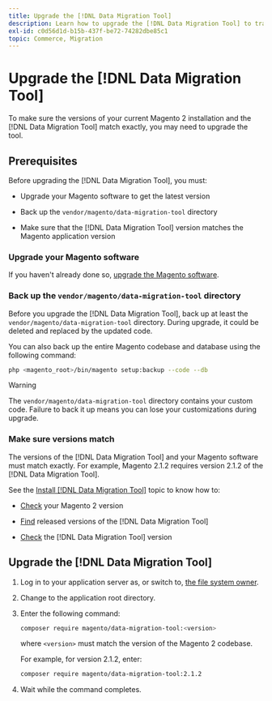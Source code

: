 ```yaml
---
title: Upgrade the [!DNL Data Migration Tool]
description: Learn how to upgrade the [!DNL Data Migration Tool] to transfer data between Magento 1 and Magento 2.
exl-id: c0d56d1d-b15b-437f-be72-74282dbe85c1
topic: Commerce, Migration
---
```

# Upgrade the [!DNL Data Migration Tool]

To make sure the versions of your current Magento 2 installation and the [!DNL Data Migration Tool] match exactly, you may need to upgrade the tool.

## Prerequisites

Before upgrading the [!DNL Data Migration Tool], you must:

*  Upgrade your Magento software to get the latest version

*  Back up the `vendor/magento/data-migration-tool` directory

*  Make sure that the [!DNL Data Migration Tool] version matches the Magento application version

### Upgrade your Magento software

If you haven't already done so, [upgrade the Magento software](../../upgrade/overview.md).

### Back up the `vendor/magento/data-migration-tool` directory

Before you upgrade the [!DNL Data Migration Tool], back up at least the `vendor/magento/data-migration-tool` directory. During upgrade, it could be deleted and replaced by the updated code.

You can also back up the entire Magento codebase and database using the following command:

```bash
php <magento_root>/bin/magento setup:backup --code --db
```

>[!WARNING]
>
>The `vendor/magento/data-migration-tool` directory contains your custom code. Failure to back it up means you can lose your customizations during upgrade.


### Make sure versions match

The versions of the [!DNL Data Migration Tool] and your Magento software must match exactly. For example, Magento 2.1.2 requires version 2.1.2 of the [!DNL Data Migration Tool].

See the [Install [!DNL Data Migration Tool]](install.md) topic to know how to:

*  [Check](install.md#check-your-version) your Magento 2 version

*  [Find](install.md#find-released-versions-of-data-migration-tool) released versions of the [!DNL Data Migration Tool]

*  [Check](install.md#check-version-of-installed-data-migration-tool) the [!DNL Data Migration Tool] version

## Upgrade the [!DNL Data Migration Tool]

1. Log in to your application server as, or switch to, [the file system owner](../../installation/prerequisites/file-system/overview.md).
1. Change to the application root directory.
1. Enter the following command:

   ```bash
   composer require magento/data-migration-tool:<version>
   ```

   where `<version>` must match the version of the Magento 2 codebase.

   For example, for version 2.1.2, enter:

   ```bash
   composer require magento/data-migration-tool:2.1.2
   ```

1. Wait while the command completes.
